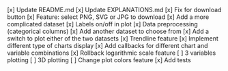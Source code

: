 [x] Update README.md
[x] Update EXPLANATIONS.md
[x] Fix for download button
[x] Feature: select PNG, SVG or JPG to download
[x] Add a more complicated dataset
[x] Labels on/off in plot
[x] Data preprocessing (categorical columns)
[x] Add another dataset to choose from
[x] Add a switch to plot either of the two datasets
[x] Trendline feature
[x] Implement different type of charts display
[x] Add callbacks for different chart and variable combinations
[x] Rollback logarithmic scale feature
[ ] 3 variables plotting
[ ] 3D plotting
[ ] Change plot colors feature
[x] Add tests

